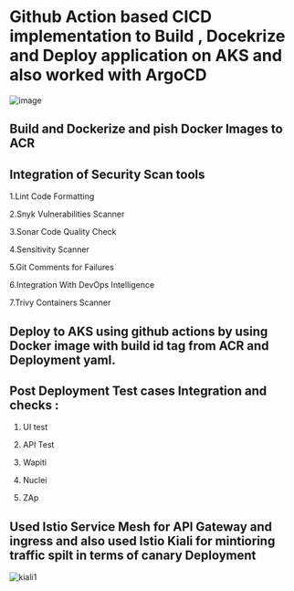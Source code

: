 # Github Action based CICD implementation to Build , Docekrize and Deploy application on AKS and also worked with ArgoCD

![image](https://user-images.githubusercontent.com/41900814/197685185-f1e7a4d9-3db1-411d-a381-bf5e0df376c9.png)


## Build and Dockerize and pish Docker Images to ACR 

## Integration of Security Scan tools 

1.Lint Code Formatting

2.Snyk Vulnerabilities Scanner

3.Sonar Code Quality Check

4.Sensitivity Scanner

5.Git Comments for Failures

6.Integration With DevOps Intelligence

7.Trivy Containers Scanner

## Deploy to AKS using github actions by using Docker image with build id tag from ACR and Deployment yaml.

## Post Deployment Test cases Integration and checks :
1. UI test 
 
3. API Test 
 
5. Wapiti 
 
7. Nuclei

9. ZAp 

## Used Istio Service Mesh for API Gateway and ingress and also used Istio Kiali for mintioring traffic spilt in terms of canary Deployment 

![kiali1](https://user-images.githubusercontent.com/41900814/197684860-d6b922d2-2ff9-4470-969d-105346b92461.png)

